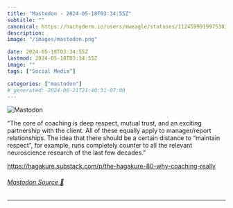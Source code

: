 ```yaml
---
title: "Mastodon - 2024-05-18T03:34:55Z"
subtitle: ""
canonical: https://hachyderm.io/users/mweagle/statuses/112459991997530211
description:
image: "/images/mastodon.png"

date: 2024-05-18T03:34:55Z
lastmod: 2024-05-18T03:34:55Z
image: ""
tags: ["Social Media"]

categories: ["mastodon"]
# generated: 2024-06-21T21:40:31-07:00
---
```

![Mastodon](/images/mastodon.png)

<p>“The core of coaching is deep respect, mutual trust, and an exciting partnership with the client. All of these equally apply to manager/report relationships. The idea that there should be a certain distance to “maintain respect”, for example, runs completely counter to all the relevant neuroscience research of the last few decades.”</p><p><a href="https://hagakure.substack.com/p/the-hagakure-80-why-coaching-really" target="_blank" rel="nofollow noopener noreferrer" translate="no"><span class="invisible">https://</span><span class="ellipsis">hagakure.substack.com/p/the-ha</span><span class="invisible">gakure-80-why-coaching-really</span></a></p>


###### [Mastodon Source 🐘](https://hachyderm.io/@mweagle/112459991997530211)

___
